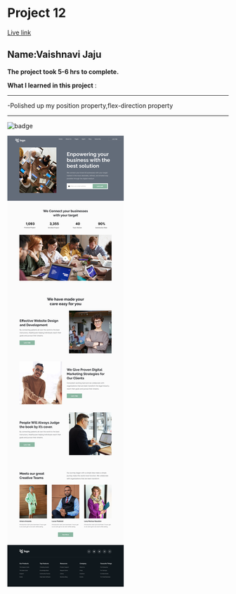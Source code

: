 # Project 12

[Live link](https://unrivaled-halva-f54a80.netlify.app)
## Name:Vaishnavi Jaju

**The project took 5-6 hrs to complete.**

**What I learned in this project** :

***

 -Polished up my position property,flex-direction property
 
***


![badge](https://img.shields.io/badge/LearnCodeOnline-INeuron)

![image](12.png)